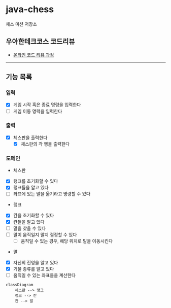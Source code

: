 # java-chess

체스 미션 저장소

## 우아한테크코스 코드리뷰

- [온라인 코드 리뷰 과정](https://github.com/woowacourse/woowacourse-docs/blob/master/maincourse/README.md)

---
## 기능 목록

### 입력
- [x] 게임 시작 혹은 종료 명령을 입력한다
- [ ] 게임 이동 명력을 입력한다

### 출력
- [x] 체스판을 출력한다
  - [x] 체스판의 각 행을 출력한다

### 도메인

- 체스판
- [x] 랭크를 초기화할 수 있다
- [x] 랭크들을 알고 있다
- [ ] 좌표에 있는 말을 옮기라고 명령할 수 있다

- 랭크
- [x] 칸을 초기화할 수 있다
- [x] 칸들을 알고 있다
- [ ] 말을 찾을 수 있다
- [ ] 말이 움직일지 말지 결정할 수 있다
  - [ ] 움직일 수 있는 경우, 해당 위치로 말을 이동시킨다

- 말
- [x] 자신의 진영을 알고 있다
- [x] 기물 종류를 알고 있다
- [ ] 움직일 수 있는 좌표들을 계산한다

```mermaid
classDiagram
    체스판 --> 랭크
    랭크 --> 칸
    칸 --> 말
```

